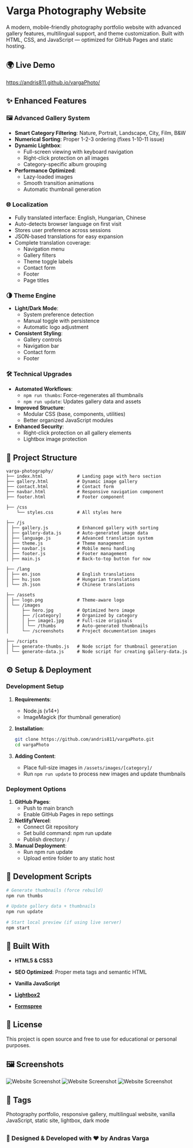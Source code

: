 # Varga Photography Website

A modern, mobile-friendly photography portfolio website with advanced gallery features, multilingual support, and theme customization. Built with HTML, CSS, and JavaScript — optimized for GitHub Pages and static hosting.

## 🌍 Live Demo

https://andris811.github.io/vargaPhoto/

## ✨ Enhanced Features

### 🖼️ Advanced Gallery System
- **Smart Category Filtering**: Nature, Portrait, Landscape, City, Film, B&W
- **Numerical Sorting**: Proper 1-2-3 ordering (fixes 1-10-11 issue)
- **Dynamic Lightbox**: 
  - Full-screen viewing with keyboard navigation
  - Right-click protection on all images
  - Category-specific album grouping
- **Performance Optimized**:
  - Lazy-loaded images
  - Smooth transition animations
  - Automatic thumbnail generation

### 🌐 Localization

- Fully translated interface: English, Hungarian, Chinese
- Auto-detects browser language on first visit
- Stores user preference across sessions
- JSON-based translations for easy expansion
- Complete translation coverage:
  - Navigation menu
  - Gallery filters
  - Theme toggle labels
  - Contact form
  - Footer
  - Page titles


### 🌗 Theme Engine
- **Light/Dark Mode**:
  - System preference detection
  - Manual toggle with persistence
  - Automatic logo adjustment
- **Consistent Styling**:
  - Gallery controls
  - Navigation bar
  - Contact form
  - Footer

### 🛠️ Technical Upgrades
- **Automated Workflows**:
  - `npm run thumbs`: Force-regenerates all thumbnails
  - `npm run update`: Updates gallery data and assets
- **Improved Structure**:
  - Modular CSS (base, components, utilities)
  - Better organized JavaScript modules
- **Enhanced Security**:
  - Right-click protection on all gallery elements
  - Lightbox image protection

## 📁 Project Structure
```
varga-photography/
├── index.html             # Landing page with hero section
├── gallery.html           # Dynamic image gallery
├── contact.html           # Contact form
├── navbar.html            # Responsive navigation component
├── footer.html            # Footer component

├── /css
    └── styles.css         # All styles here

├── /js
│ ├── gallery.js           # Enhanced gallery with sorting
│ ├── gallery-data.js      # Auto-generated image data
│ ├── language.js          # Advanced translation system
│ ├── theme.js             # Theme management
│ ├── navbar.js            # Mobile menu handling
│ ├── footer.js            # Footer management
│ ├── main.js              # Back-to-top button for now

├── /lang
│ ├── en.json              # English translations
│ ├── hu.json              # Hungarian translations
│ └── zh.json              # Chinese translations

├── /assets
│ ├── logo.png             # Theme-aware logo
│ └── /images
│     ├── hero.jpg         # Optimized hero image
│     ├── /[category]      # Organized by category
│     │ ├── image1.jpg     # Full-size originals
│     │ └── /thumbs        # Auto-generated thumbnails
│     └── /screenshots     # Project documentation images

├── /scripts
│ ├── generate-thumbs.js   # Node script for thumbnail generation
│ └── generate-data.js     # Node script for creating gallery-data.js
```

## ⚙️ Setup & Deployment

### Development Setup
1. **Requirements**:
   - Node.js (v14+)
   - ImageMagick (for thumbnail generation)

2. **Installation**:
   ```bash
   git clone https://github.com/andris811/vargaPhoto.git
   cd vargaPhoto
   ```

3. **Adding Content**:
   - Place full-size images in `/assets/images/[category]/`
   - Run `npm run update` to process new images and update thumbnails

### Deployment Options
1. **GitHub Pages**:
   - Push to main branch
   - Enable GitHub Pages in repo settings
2. **Netlify/Vercel**:
   - Connect Git repository
   - Set build command: npm run update
   - Publish directory: /
3. **Manual Deployment**:
   - Run npm run update
   - Upload entire folder to any static host

## 🧰 Development Scripts
```bash
# Generate thumbnails (force rebuild)
npm run thumbs

# Update gallery data + thumbnails
npm run update

# Start local preview (if using live server)
npm start
```

## 🧱 Built With
- **HTML5 & CSS3**

- **SEO Optimized**: Proper meta tags and semantic HTML

- **Vanilla JavaScript**

- **[Lightbox2](https://lokeshdhakar.com/projects/lightbox2/)**

- **[Formspree](https://formspree.io/)**

## 📜 License
This project is open source and free to use for educational or personal purposes.

## 🖼️ Screenshots

![Website Screenshot](./assets/screenshots/screenshot_1.png)
![Website Screenshot](./assets/screenshots/screenshot_2.png)
![Website Screenshot](./assets/screenshots/screenshot_3.png)


## 🔖 Tags

Photography portfolio, responsive gallery, multilingual website, vanilla JavaScript, static site, lightbox, dark mode


##

### 🎨 Designed & Developed with ♥️ by **Andras Varga**